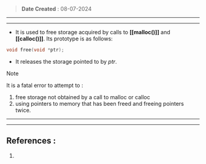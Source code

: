  >**Date Created** : 08-07-2024
--- 
---
- It is used to free storage acquired by calls to **[[malloc()]]** and **[[calloc()]]**. Its prototype is as follows:
```C
void free(void *ptr);
```
- It releases the storage pointed to by _ptr_.
>[!NOTE]
>It is a fatal error to attempt to :
>1. free storage not obtained by a call to malloc or calloc 
>2. using pointers to memory that has been freed and freeing pointers twice.


---
---
## References :
1. 